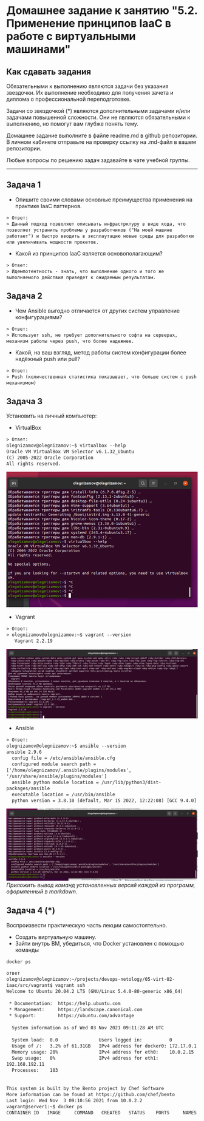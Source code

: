 # Домашнее задание к занятию "5.2. Применение принципов IaaC в работе с виртуальными машинами"

## Как сдавать задания

Обязательными к выполнению являются задачи без указания звездочки. Их выполнение необходимо для получения зачета и диплома о профессиональной переподготовке.

Задачи со звездочкой (*) являются дополнительными задачами и/или задачами повышенной сложности. Они не являются обязательными к выполнению, но помогут вам глубже понять тему.

Домашнее задание выполните в файле readme.md в github репозитории. В личном кабинете отправьте на проверку ссылку на .md-файл в вашем репозитории.

Любые вопросы по решению задач задавайте в чате учебной группы.

---

## Задача 1

- Опишите своими словами основные преимущества применения на практике IaaC паттернов.

```
> Ответ:
> Данный подход позволяет описывать инфрастрктуру в виде кода, что позволяет устранить проблемы у разработчиков ("На моей машине работает") и быстро вводить в эксплаутацию новые среды для разработки или увеличивать мощности прокетов.
```

- Какой из принципов IaaC является основополагающим?

```
> Ответ:
> Идемпотентность - знать, что выполнение одного и того же выполняемого действия приведет к ожидаемым результатам.
```

## Задача 2

- Чем Ansible выгодно отличается от других систем управление конфигурациями?

```
> Ответ:
> Использует ssh, не требует дополнительного софта на серверах, механизм работы через push, что более надежнее.
```

- Какой, на ваш взгляд, метод работы систем конфигурации более надёжный push или pull?

```
> Ответ:
> Push (количественная статистика показывает, что больше систем с push механизмом)
```

## Задача 3

Установить на личный компьютер:

- VirtualBox

```
> Ответ:
olegnizamov@olegnizamov:~$ virtualbox --help
Oracle VM VirtualBox VM Selector v6.1.32_Ubuntu
(C) 2005-2022 Oracle Corporation
All rights reserved.
```

![](1.png)

- Vagrant

```
> Ответ:
> olegnizamov@olegnizamov:~$ vagrant --version
   Vagrant 2.2.19
```

![](2.png)

- Ansible

```
> Ответ:
olegnizamov@olegnizamov:~$ ansible --version
ansible 2.9.6
  config file = /etc/ansible/ansible.cfg
  configured module search path = ['/home/olegnizamov/.ansible/plugins/modules', '/usr/share/ansible/plugins/modules']
  ansible python module location = /usr/lib/python3/dist-packages/ansible
  executable location = /usr/bin/ansible
  python version = 3.8.10 (default, Mar 15 2022, 12:22:08) [GCC 9.4.0]

```

![](3.png)
*Приложить вывод команд установленных версий каждой из программ, оформленный в markdown.*

## Задача 4 (*)

Воспроизвести практическую часть лекции самостоятельно.

- Создать виртуальную машину.
- Зайти внутрь ВМ, убедиться, что Docker установлен с помощью команды

```
docker ps
```


```
ответ
olegnizamov@olegnizamov:~/projects/devops-netology/05-virt-02-iaac/src/vagrant$ vagrant ssh
Welcome to Ubuntu 20.04.2 LTS (GNU/Linux 5.4.0-80-generic x86_64)

 * Documentation:  https://help.ubuntu.com
 * Management:     https://landscape.canonical.com
 * Support:        https://ubuntu.com/advantage

  System information as of Wed 03 Nov 2021 09:11:28 AM UTC

  System load:  0.0               Users logged in:          0
  Usage of /:   3.2% of 61.31GB   IPv4 address for docker0: 172.17.0.1
  Memory usage: 20%               IPv4 address for eth0:    10.0.2.15
  Swap usage:   0%                IPv4 address for eth1:    192.168.192.11
  Processes:    103


This system is built by the Bento project by Chef Software
More information can be found at https://github.com/chef/bento
Last login: Wed Nov  3 09:10:56 2021 from 10.0.2.2
vagrant@server1:~$ docker ps
CONTAINER ID   IMAGE     COMMAND   CREATED   STATUS    PORTS     NAMES
```